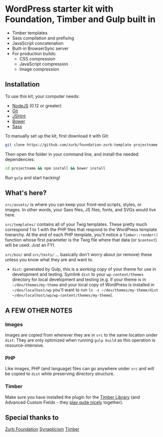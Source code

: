 # WordPress starter kit with Foundation, Timber and Gulp built in

<!-- [![devDependency Status](https://david-dm.org/zurb/foundation-zurb-template/dev-status.svg)](https://david-dm.org/zurb/foundation-zurb-template#info=devDependencies) -->


- Timber templates
- Sass compilation and prefixing
- JavaScript concatenation
- Built-in BrowserSync server
- For production builds:
  - CSS compression
  - JavaScript compression
  - Image compression

## Installation

To use this kit, your computer needs:

- [NodeJS](https://nodejs.org/en/) (0.12 or greater)
- [Git](https://git-scm.com/)
- [JSHint](http://jshint.com/)
- [Bower](http://bower.io/)
- [Sass](http://sass-lang.com/)

To manually set up the kit, first download it with Git:

```bash
git clone https://github.com/zurb/foundation-zurb-template projectname
```

Then open the folder in your command line, and install the needed dependencies:

```bash
cd projectname && npm install && bower install
```

Run `gulp` and start hacking!

## What's here?

`src/assets/` is where you can keep your front-end scripts, styles, or images. In other words, your Sass files, JS files, fonts, and SVGs would live here.

`src/templates/` contains all of your Twig templates. These pretty much correspond 1 to 1 with the PHP files that respond to the WordPress template hierarchy. At the end of each PHP template, you'll notice a `Timber::render()` function whose first parameter is the Twig file where that data (or `$context`) will be used. Just an FYI.

`src/bin/` and `src/tests/` ... basically don't worry about (or remove) these unless you know what they are and want to.

* `dist`: generated by Gulp, this is a *working copy* of your theme for use in development and testing. Symlink `dist` to your `wp-content/themes` directory for local development and testing (e.g. if your theme is in `~/dev/themes/my-theme` and your local copy of WordPress is installed in `~/dev/localhost/wp` you'll want to run `ln -s ~/dev/themes/my-theme/dist ~/dev/localhost/wp/wp-content/themes/my-theme`).

## A FEW OTHER NOTES

### Images

Images are copied from wherever they are in `src` to the same location under `dist`. They are only optimized when running `gulp build` as this operation is resource-intensive.

### PHP

Like images, PHP (and language) files can go anywhere under `src` and will be copied to `dist` while preserving directory structure.


### Timber

Make sure you have installed the plugin for the [Timber Library](https://wordpress.org/plugins/timber-library/) (and Advanced Custom Fields - they [play quite nicely](https://github.com/jarednova/timber/wiki/ACF-Cookbook) together).

## Special thanks to

[Zurb Foundation](https://github.com/zurb/foundation-zurb-template)
[Synapticism](https://github.com/synapticism/wordpress-gulp-starter-kit)
[Timber](https://github.com/timber/starter-theme)

